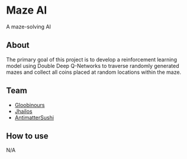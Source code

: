 # Maze AI

A maze-solving AI

## About
The primary goal of this project is to develop a reinforcement learning model using Double Deep Q-Networks to traverse randomly generated mazes and collect all coins placed at random locations within the maze.

## Team

- [Gloobinours](https://github.com/Gloobinours)
- [Jhailos](https://github.com/Jhailos)
- [AntimatterSushi](https://github.com/AntimatterSushi)

## How to use

N/A
